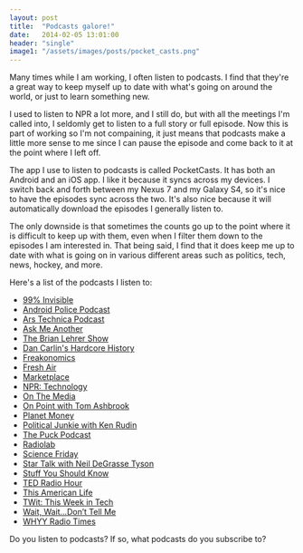 ```yaml
---
layout: post
title:  "Podcasts galore!"
date:   2014-02-05 13:01:00
header: "single"
image1: "/assets/images/posts/pocket_casts.png"
---
```


Many times while I am working, I often listen to podcasts. I find that they're a great way to keep myself up to date with what's going on around the world, or just to learn something new.

I used to listen to NPR a lot more, and I still do, but with all the meetings I'm called into, I seldomly get to listen to a full story or full episode. Now this is part of working so I'm not compaining, it just means that podcasts make a little more sense to me since I can pause the episode and come back to it at the point where I left off.

The app I use to listen to podcasts is called PocketCasts. It has both an Android and an iOS app. I like it because it syncs across my devices. I switch back and forth between my Nexus 7 and my Galaxy S4, so it's nice to have the episodes sync across the two. It's also nice because it will automatically download the episodes I generally listen to.

The only downside is that sometimes the counts go up to the point where it is difficult to keep up with them, even when I filter them down to the episodes I am interested in. That being said, I find that it does keep me up to date with what is going on in various different areas such as politics, tech, news, hockey, and more.

Here's a list of the podcasts I listen to:

- <a href="http://99percentinvisible.org" target="_blank">99% Invisible</a>
- <a href="http://www.androidpolice.com" target="_blank">Android Police Podcast</a>
- <a href="http://www.arstechnica.com" target="_blank">Ars Technica Podcast</a>
- <a href="http://www.npr.org/podcasts/510299/ask-me-another" target="_blank">Ask Me Another</a>
- <a href="http://www.wnyc.org/shows/bl/" target="_blank">The Brian Lehrer Show</a>
- <a href="http://www.dancarlin.com/hardcore-history-series/" target="_blank">Dan Carlin's Hardcore History</a>
- <a href="http://freakonomics.com" target="_blank">Freakonomics</a>
- <a href="http://www.npr.org/programs/fresh-air/" target="_blank">Fresh Air</a>
- <a href="http://www.marketplace.org" target="_blank">Marketplace</a>
- <a href="http://www.npr.org/rss/podcast/podcast_detail.php?siteId=4819382" target="_blank">NPR: Technology</a>
- <a href="http://www.onthemedia.org/" target="_blank">On The Media</a>
- <a href="http://onpoint.wbur.org/" target="_blank">On Point with Tom Ashbrook</a>
- <a href="http://www.npr.org/blogs/money/" target="_blank">Planet Money</a>
- <a href="http://krpoliticaljunkie.com" target="_blank">Political Junkie with Ken Rudin</a>
- <a href="http://www.puckpodcast.com/" target="_blank">The Puck Podcast</a>
- <a href="http://www.radiolab.org/" target="_blank">Radiolab</a>
- <a href="http://sciencefriday.com/" target="_blank">Science Friday</a>
- <a href="http://www.startalkradio.net" target="_blank">Star Talk with Neil DeGrasse Tyson</a>
- <a href="http://www.stuffyoushouldknow.com/podcasts/" target="_blank">Stuff You Should Know</a>
- <a href="http://www.npr.org/programs/ted-radio-hour/" target="_blank">TED Radio Hour</a>
- <a href="http://www.thisamericanlife.org" target="_blank">This American Life</a>
- <a href="http://twit.tv/" target="_blank">TWit: This Week in Tech</a>
- <a href="http://www.npr.org/programs/wait-wait-dont-tell-me/" target="_blank">Wait, Wait&#8230;Don&#8217;t Tell Me</a>
- <a href="http://whyy.org/cms/radiotimes/" target="_blank">WHYY Radio Times</a>

Do you listen to podcasts? If so, what podcasts do you subscribe to?
